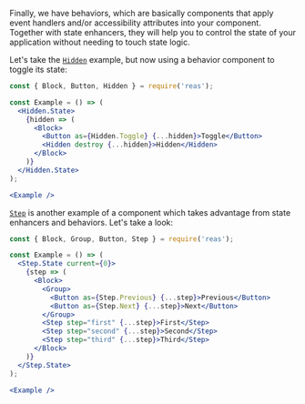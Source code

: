 Finally, we have behaviors, which are basically components that apply event handlers and/or accessibility attributes into your component. Together with state enhancers, they will help you to control the state of your application without needing to touch state logic.

Let's take the [`Hidden`](#hidden) example, but now using a behavior component to toggle its state:

```jsx { "showCode": true }
const { Block, Button, Hidden } = require('reas');

const Example = () => (
  <Hidden.State>
    {hidden => (
      <Block>
        <Button as={Hidden.Toggle} {...hidden}>Toggle</Button>
        <Hidden destroy {...hidden}>Hidden</Hidden>
      </Block>
    )}
  </Hidden.State>
);

<Example />
```

[`Step`](#step) is another example of a component which takes advantage from state enhancers and behaviors. Let's take a look:
```jsx { "showCode": true }
const { Block, Group, Button, Step } = require('reas');

const Example = () => (
  <Step.State current={0}>
    {step => (
      <Block>
        <Group>
          <Button as={Step.Previous} {...step}>Previous</Button>
          <Button as={Step.Next} {...step}>Next</Button>
        </Group>
        <Step step="first" {...step}>First</Step>
        <Step step="second" {...step}>Second</Step>
        <Step step="third" {...step}>Third</Step>
      </Block>
    )}
  </Step.State>
);

<Example />
```
